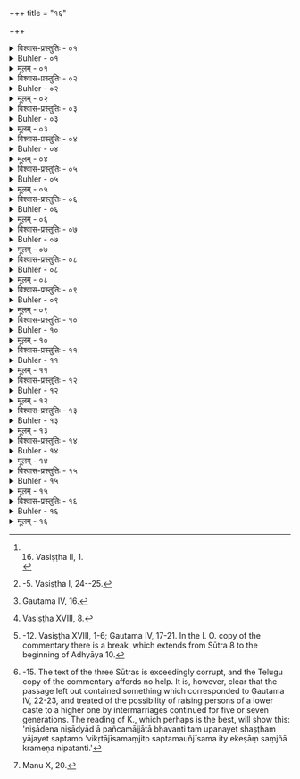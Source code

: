 +++
title = "१६"

+++

<details><summary>विश्वास-प्रस्तुतिः - ०१</summary>

०१  चत्वारो वर्णा ब्राह्मणक्षत्रियविट्शूद्राः ॥
</details>

<details><summary>Buhler - ०१</summary>

1. There are four castes (varṇa, viz.) Brāhmaṇas, Kṣatriyas, Vaiśyas, and Śūdras. [^1] 


[^1]:  16. Vasiṣṭha II, 1.
</details>

<details><summary>मूलम् - ०१</summary>

०१  चत्वारो वर्णा ब्राह्मणक्षत्रियविट्शूद्राः ॥
</details>

<details><summary>विश्वास-प्रस्तुतिः - ०२</summary>

०२  तेषां वर्णानुपूर्व्येण चतस्रो भार्या ब्राह्मणस्य ॥
</details>

<details><summary>Buhler - ०२</summary>

2. (Males) belonging to them (may take) wives according to the order of the castes, (viz.) a Brāhmaṇa four, [^2] 


[^2]:  -5. Vasiṣṭha I, 24--25.
</details>

<details><summary>मूलम् - ०२</summary>

०२  तेषां वर्णानुपूर्व्येण चतस्रो भार्या ब्राह्मणस्य ॥
</details>

<details><summary>विश्वास-प्रस्तुतिः - ०३</summary>

०३  तिस्रो राजन्यस्य ॥
</details>

<details><summary>Buhler - ०३</summary>

3. A Kṣatriya three,
</details>

<details><summary>मूलम् - ०३</summary>

०३  तिस्रो राजन्यस्य ॥
</details>

<details><summary>विश्वास-प्रस्तुतिः - ०४</summary>

०४  द्वे वैश्यस्य ॥
</details>

<details><summary>Buhler - ०४</summary>

4. A Vaiśya two,
</details>

<details><summary>मूलम् - ०४</summary>

०४  द्वे वैश्यस्य ॥
</details>

<details><summary>विश्वास-प्रस्तुतिः - ०५</summary>

०५  एका शूद्रस्य ॥
</details>

<details><summary>Buhler - ०५</summary>

5. A Śūdra one.
</details>

<details><summary>मूलम् - ०५</summary>

०५  एका शूद्रस्य ॥
</details>

<details><summary>विश्वास-प्रस्तुतिः - ०६</summary>

०६  तासु पुत्राः सवर्णानन्तरासु सवर्णाः ॥
</details>

<details><summary>Buhler - ०६</summary>

6. Sons begotten on (wives) of equal or of the next lower castes (are called) Savarṇas (of equal caste). [^3] 


[^3]:  Gautama IV, 16.
</details>

<details><summary>मूलम् - ०६</summary>

०६  तासु पुत्राः सवर्णानन्तरासु सवर्णाः ॥
</details>

<details><summary>विश्वास-प्रस्तुतिः - ०७</summary>

०७  एकान्तरद्व्यन्तरास्व् अम्बष्ठौग्रनिषादाः ॥
</details>

<details><summary>Buhler - ०७</summary>

7. (Those born) of (wives) of the second or third lower castes (become) Ambaṣṭhas, Ugras, and Niṣādas. [^4] 


[^4]:  Vasiṣṭha XVIII, 8.
</details>

<details><summary>मूलम् - ०७</summary>

०७  एकान्तरद्व्यन्तरास्व् अम्बष्ठौग्रनिषादाः ॥
</details>

<details><summary>विश्वास-प्रस्तुतिः - ०८</summary>

०८  प्रतिलोमास्व् आयोगवमागधवैणक्षत्तृपुल्कसकुक्कुटवैदेहकचण्डालः ॥ [k: क्षत्तु]
</details>

<details><summary>Buhler - ०८</summary>

8. Of females wedded in the inverse order of the castes (are born) Āyogavas, Māgadhas, Vaiṇas, Kṣattṛs, Pulkasas, Kukkuṭakas, Vaidehakas, and Caṇḍālas. [^5] 


[^5]:  -12. Vasiṣṭha XVIII, 1-6; Gautama IV, 17-21. In the I. O. copy of the commentary there is a break, which extends from Sūtra 8 to the beginning of Adhyāya 10.
</details>

<details><summary>मूलम् - ०८</summary>

०८  प्रतिलोमास्व् आयोगवमागधवैणक्षत्तृपुल्कसकुक्कुटवैदेहकचण्डालः ॥ [k: क्षत्तु]
</details>

<details><summary>विश्वास-प्रस्तुतिः - ०९</summary>

०९  अम्बष्ठात् प्रथमायां श्वपाकः ॥
</details>

<details><summary>Buhler - ०९</summary>

9. An Ambaṣṭha (begets) on a female of the first (caste) a Śvapāka,
</details>

<details><summary>मूलम् - ०९</summary>

०९  अम्बष्ठात् प्रथमायां श्वपाकः ॥
</details>

<details><summary>विश्वास-प्रस्तुतिः - १०</summary>

१०  उग्राद् द्वितीयायां वैणः ॥
</details>

<details><summary>Buhler - १०</summary>

10. An Ugra on a female of the second (caste) a Vaiṇa,
</details>

<details><summary>मूलम् - १०</summary>

१०  उग्राद् द्वितीयायां वैणः ॥
</details>

<details><summary>विश्वास-प्रस्तुतिः - ११</summary>

११  निषादात् तृतीयायां पुल्कसः ॥
</details>

<details><summary>Buhler - ११</summary>

11. A Niṣāda on a female of the third (caste) a Pulkasa.
</details>

<details><summary>मूलम् - ११</summary>

११  निषादात् तृतीयायां पुल्कसः ॥
</details>

<details><summary>विश्वास-प्रस्तुतिः - १२</summary>

१२  विपर्यये कुक्कुटः ॥
</details>

<details><summary>Buhler - १२</summary>

12. In the contrary case a Kukkuṭaka (is produced).
</details>

<details><summary>मूलम् - १२</summary>

१२  विपर्यये कुक्कुटः ॥
</details>

<details><summary>विश्वास-प्रस्तुतिः - १३</summary>

१३  निषादेन निषाद्याम् आ पञ्चमाज् जातो ऽपहन्ति शूद्रताम् ॥
</details>

<details><summary>Buhler - १३</summary>

13. . . . . . . . . . . . . . . . . . [^6] 


[^6]:  -15. The text of the three Sūtras is exceedingly corrupt, and the Telugu copy of the commentary affords no help. It is, however, clear that the passage left out contained something which corresponded to Gautama IV, 22-23, and treated of the possibility of raising persons of a lower caste to a higher one by intermarriages continued for five or seven generations. The reading of K., which perhaps is the best, will show this: 'niṣādena niṣādyād ā pañcamājjātā bhavanti tam upanayet shaṣṭham yājayet saptamo ’vikṛtājīsamaṃjito saptamauñjīsama ity ekeṣāṃ saṃjñā krameṇa nipatanti.'
</details>

<details><summary>मूलम् - १३</summary>

१३  निषादेन निषाद्याम् आ पञ्चमाज् जातो ऽपहन्ति शूद्रताम् ॥
</details>

<details><summary>विश्वास-प्रस्तुतिः - १४</summary>

१४  तम् उपनयेत् षष्ठं याजयेत् ॥
</details>

<details><summary>Buhler - १४</summary>

14. . . . . . . . . . . . . . . . . .
</details>

<details><summary>मूलम् - १४</summary>

१४  तम् उपनयेत् षष्ठं याजयेत् ॥
</details>

<details><summary>विश्वास-प्रस्तुतिः - १५</summary>

१५  सप्तमो ऽविकृतबीजः समबीजः सम इत्य् एषां संज्ञाःक्रमेण निपतन्ति ॥ [क् तोगेथेर् wइथ् १।८।१६।१४: तम् उपनयेत् षष्ठंयाजयेत् सप्तमो ऽविकृतो भवति]
</details>

<details><summary>Buhler - १५</summary>

MISSING
</details>

<details><summary>मूलम् - १५</summary>

१५  सप्तमो ऽविकृतबीजः समबीजः सम इत्य् एषां संज्ञाःक्रमेण निपतन्ति ॥ [क् तोगेथेर् wइथ् १।८।१६।१४: तम् उपनयेत् षष्ठंयाजयेत् सप्तमो ऽविकृतो भवति]
</details>

<details><summary>विश्वास-प्रस्तुतिः - १६</summary>

१६  त्रिषु वर्णेषु सादृश्याद् अव्रतो जनयेत् तु यान् । [k omits]  
तान् सावित्रीपरिभ्रष्टान् व्रात्यान् आहुर् मनीषिणः । [k omits]  
व्रात्यान् आहुर् मनीषिण इति ॥ [k omits]
</details>

<details><summary>Buhler - १६</summary>

16. Now they quote also (the following verse).: But those sons whom an uninitiated man begets, the wise call Vrātyas, who are excluded from the Sāvitrī; (that is a rule which refers) in an equal manner to the three (highest) castes.' [^7] 


[^7]:  Manu X, 20.
</details>

<details><summary>मूलम् - १६</summary>

१६  त्रिषु वर्णेषु सादृश्याद् अव्रतो जनयेत् तु यान् । [k omits]  
तान् सावित्रीपरिभ्रष्टान् व्रात्यान् आहुर् मनीषिणः । [k omits]  
व्रात्यान् आहुर् मनीषिण इति ॥ [k omits]
</details>
